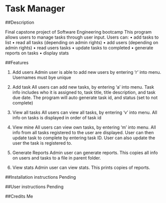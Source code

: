 # Task Manager
##Description

Final capstone project of Software Engineering bootcamp
This program allows users to manage tasks through user input. Users can:
	•	add tasks to list
	•	read all tasks (depending on admin rights)
	•	add users (depending on admin rights)
	•	read users tasks
	•	update tasks to completed
	•	generate reports on tasks
	•	display stats
  
##Features
1. Add users
Admin user is able to add new users by entering ‘r’ into menu. Usernames must bye unique

2. Add task
All users can add new tasks, by entering ‘a’ into menu. Task info includes who it is assigned to, task title, title description, and task due date. The program will auto generate task id, and status (set to not complete)

3. View all tasks
All users can view all tasks, by entering ‘v’ into menu. All info on tasks is displayed in order of task id

4. View mine
All users can view own tasks, by entering ‘m’ into menu. All info from all tasks registered to the user are displayed. User can then update task to complete by entering task ID. User can also update the user the task is registered to.

5. Generate Reports
Admin user can generate reports. This copies all info on users and tasks to a file in parent folder. 

6. View stats
Admin user can view stats. This prints copies of reports.

##Installation instructions
Pending

##User instructions
Pending

##Credits
Me
